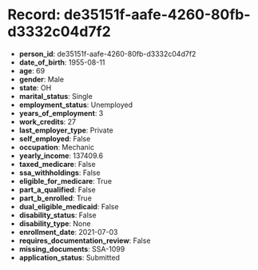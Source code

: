# Record: de35151f-aafe-4260-80fb-d3332c04d7f2

- **person_id**: de35151f-aafe-4260-80fb-d3332c04d7f2
- **date_of_birth**: 1955-08-11
- **age**: 69
- **gender**: Male
- **state**: OH
- **marital_status**: Single
- **employment_status**: Unemployed
- **years_of_employment**: 3
- **work_credits**: 27
- **last_employer_type**: Private
- **self_employed**: False
- **occupation**: Mechanic
- **yearly_income**: 137409.6
- **taxed_medicare**: False
- **ssa_withholdings**: False
- **eligible_for_medicare**: True
- **part_a_qualified**: False
- **part_b_enrolled**: True
- **dual_eligible_medicaid**: False
- **disability_status**: False
- **disability_type**: None
- **enrollment_date**: 2021-07-03
- **requires_documentation_review**: False
- **missing_documents**: SSA-1099
- **application_status**: Submitted